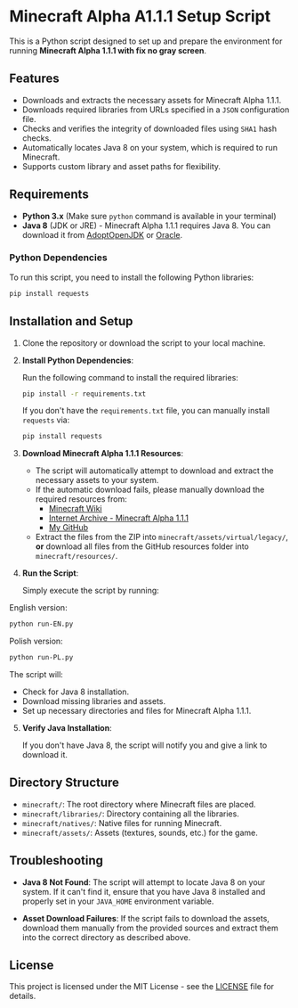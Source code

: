 
# Minecraft Alpha A1.1.1 Setup Script

This is a Python script designed to set up and prepare the environment for running **Minecraft Alpha 1.1.1 with fix no gray screen**.

## Features

- Downloads and extracts the necessary assets for Minecraft Alpha 1.1.1.
- Downloads required libraries from URLs specified in a `JSON` configuration file.
- Checks and verifies the integrity of downloaded files using `SHA1` hash checks.
- Automatically locates Java 8 on your system, which is required to run Minecraft.
- Supports custom library and asset paths for flexibility.

## Requirements

- **Python 3.x** (Make sure `python` command is available in your terminal)
- **Java 8** (JDK or JRE) - Minecraft Alpha 1.1.1 requires Java 8. You can download it from [AdoptOpenJDK](https://adoptopenjdk.net) or [Oracle](https://www.oracle.com/java/).

### Python Dependencies
To run this script, you need to install the following Python libraries:

```bash
pip install requests
```

## Installation and Setup

1. Clone the repository or download the script to your local machine.
   
2. **Install Python Dependencies**:

   Run the following command to install the required libraries:
   
   ```bash
   pip install -r requirements.txt
   ```

   If you don't have the `requirements.txt` file, you can manually install `requests` via:
   
   ```bash
   pip install requests
   ```

3. **Download Minecraft Alpha 1.1.1 Resources**:

   - The script will automatically attempt to download and extract the necessary assets to your system.
   - If the automatic download fails, please manually download the required resources from:
     - [Minecraft Wiki](https://minecraft.wiki/w/Resources)
     - [Internet Archive - Minecraft Alpha 1.1.1](https://archive.org/download/alpha-1.1.1/resources.zip)
     - [My GitHub](https://github.com/PaffcioStudio/Minecraft-Alpha-1.1.1/tree/main/resources)
   - Extract the files from the ZIP into `minecraft/assets/virtual/legacy/`,  
     **or** download all files from the GitHub resources folder into `minecraft/resources/`.

4. **Run the Script**:

   Simply execute the script by running:
   
English version:
   ```bash
   python run-EN.py
   ```

Polish version:
   ```bash
   python run-PL.py
   ```

   The script will:
   - Check for Java 8 installation.
   - Download missing libraries and assets.
   - Set up necessary directories and files for Minecraft Alpha 1.1.1.

5. **Verify Java Installation**:
   
   If you don't have Java 8, the script will notify you and give a link to download it.

## Directory Structure

- `minecraft/`: The root directory where Minecraft files are placed.
- `minecraft/libraries/`: Directory containing all the libraries.
- `minecraft/natives/`: Native files for running Minecraft.
- `minecraft/assets/`: Assets (textures, sounds, etc.) for the game.

## Troubleshooting

- **Java 8 Not Found**: The script will attempt to locate Java 8 on your system. If it can't find it, ensure that you have Java 8 installed and properly set in your `JAVA_HOME` environment variable.
  
- **Asset Download Failures**: If the script fails to download the assets, download them manually from the provided sources and extract them into the correct directory as described above.

## License

This project is licensed under the MIT License - see the [LICENSE](LICENSE) file for details.
